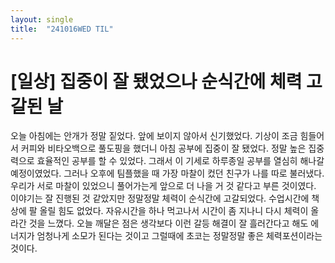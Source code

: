 ```yaml
---
layout: single
title:  "241016WED TIL"
---
```

# [일상] 집중이 잘 됐었으나 순식간에 체력 고갈된 날

오늘 아침에는 안개가 정말 짙었다. 앞에 보이지 않아서 신기했었다.
기상이 조금 힘들어서 커피와 비타오백으로 풀도핑을 했더니
아침 공부에 집중이 잘 됐었다. 정말 높은 집중력으로 효율적인 공부를 할 수 있었다.
그래서 이 기세로 하루종일 공부를 열심히 해나갈 예정이였었다.
그러나 오후에 팀플했을 때 가장 마찰이 컸던 친구가 나를 따로 불러냈다.
우리가 서로 마찰이 있었으니 풀어가는게 앞으로 더 나을 거 것 같다고 부른 것이였다.
이야기는 잘 진행된 것 같았지만 정말정말 체력이 순식간에 고갈되었다.
수업시간에 책상에 팔 올릴 힘도 없었다. 자유시간을 하나 먹고나서 시간이 좀 지나니
다시 체력이 올라간 것을 느꼈다. 오늘 깨달은 점은 생각보다 이런 갈등 해결이
잘 흘러간다고 해도 에너지가 엄청나게 소모가 된다는 것이고 그럴때에
초코는 정말정말 좋은 체력포션이라는 것이다.
